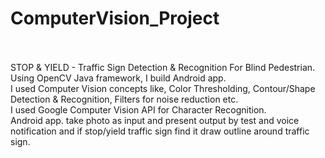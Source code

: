 # ComputerVision_Project </br></br>
STOP & YIELD - Traffic Sign Detection & Recognition For Blind Pedestrian. </br>
Using OpenCV Java framework, I build Android app. </br>
I used Computer Vision concepts like, Color Thresholding, Contour/Shape Detection & Recognition, Filters for noise reduction etc.</br>
I used Google Computer Vision API for Character Recognition.</br>
Android app. take photo as input and present output by test and voice notification and if stop/yield traffic sign find it draw outline around traffic sign.
